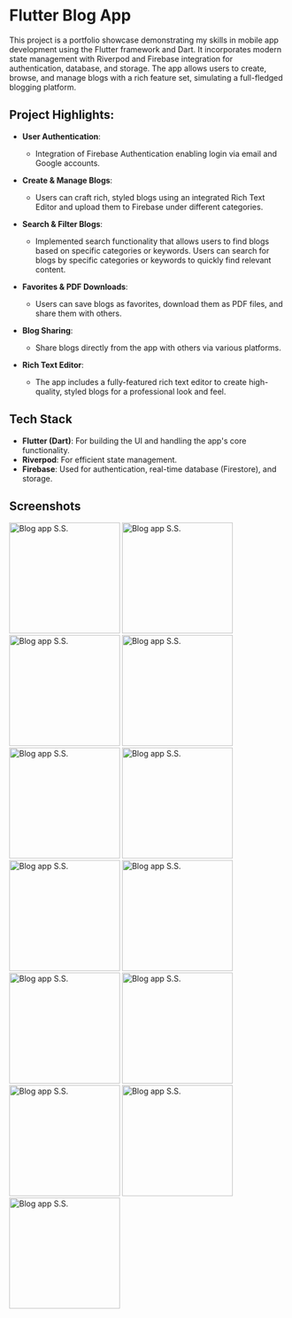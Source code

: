 # Flutter Blog App

This project is a portfolio showcase demonstrating my skills in mobile app development using the Flutter framework and Dart. It incorporates modern state management with Riverpod and Firebase integration for authentication, database, and storage. The app allows users to create, browse, and manage blogs with a rich feature set, simulating a full-fledged blogging platform.

## Project Highlights:

- **User Authentication**: 
  - Integration of Firebase Authentication enabling login via email and Google accounts.

- **Create & Manage Blogs**: 
  - Users can craft rich, styled blogs using an integrated Rich Text Editor and upload them to Firebase under different categories. 
  
- **Search & Filter Blogs**: 
  -  Implemented search functionality that allows users to find blogs based on specific categories or keywords. Users can search for blogs by specific categories or keywords to quickly find relevant content.
  
- **Favorites & PDF Downloads**: 
  - Users can save blogs as favorites, download them as PDF files, and share them with others.

- **Blog Sharing**: 
  - Share blogs directly from the app with others via various platforms.

- **Rich Text Editor**: 
  - The app includes a fully-featured rich text editor to create high-quality, styled blogs for a professional look and feel.

## Tech Stack

- **Flutter (Dart)**: For building the UI and handling the app's core functionality.
- **Riverpod**: For efficient state management.
- **Firebase**: Used for authentication, real-time database (Firestore), and storage.


## Screenshots
<div>
  <img src="assets/ScreenShots/s13.jpg" alt="Blog app S.S." width="200"/>
  <img src="assets/ScreenShots/s5.jpg" alt="Blog app S.S." width="200"/>
  <img src="assets/ScreenShots/s4.jpg" alt="Blog app S.S." width="200"/>
  <img src="assets/ScreenShots/s3.jpg" alt="Blog app S.S." width="200"/>
  <img src="assets/ScreenShots/s2.jpg" alt="Blog app S.S." width="200"/>
  <img src="assets/ScreenShots/s8.jpg" alt="Blog app S.S." width="200"/>
  <img src="assets/ScreenShots/s7.jpg" alt="Blog app S.S." width="200"/>
  <img src="assets/ScreenShots/s6.jpg" alt="Blog app S.S." width="200"/>
  <img src="assets/ScreenShots/s12.jpg" alt="Blog app S.S." width="200"/>
  <img src="assets/ScreenShots/s11.jpg" alt="Blog app S.S." width="200"/>
  <img src="assets/ScreenShots/s10.jpg" alt="Blog app S.S." width="200"/>
  <img src="assets/ScreenShots/s9.jpg" alt="Blog app S.S." width="200"/>
  <img src="assets/ScreenShots/s1.jpg" alt="Blog app S.S." width="200"/>
</div>


